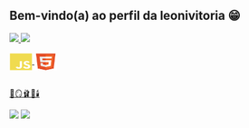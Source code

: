 ## Bem-vindo(a) ao perfil da leonivitoria 😁

 <div>
   <a href="https://github.com/leonivitoria">
   <img height="180em" src="https://github-readme-stats.vercel.app/api?username=leonivitoria&show_icons=true&theme=tokyonight&include_all_commits=true&count_private=true"/>
   <img height="180em" src="https://github-readme-stats.vercel.app/api/top-langs/?username=leonivitoria&layout=compact&langs_count=6&theme=merko"/>
</div>
    
<div style="display: inline_block"><br>
  <img align="center" alt="Js" height="30" width="40" src="https://raw.githubusercontent.com/devicons/devicon/master/icons/javascript/javascript-plain.svg">
  <img align="center" alt="HTML" height="30" width="40" src="https://raw.githubusercontent.com/devicons/devicon/master/icons/html5/html5-original.svg">

</div> 
<br>
 
🎀🪞🩰🦢🕯️
 
<div> 
  <a href="https://instagram.com/_viv1_vi" target="_blank"><img src="https://img.shields.io/badge/-Instagram-%23E4405F?style=for-the-badge&logo=instagram&logoColor=white" target="_blank"></a>
 <a
  <a href = "vitorialeoni05@gmail.com"><img src="https://img.shields.io/badge/-Gmail-%23333?style=for-the-badge&logo=gmail&logoColor=white" target="_blank"></a>
  <a 
</div>
